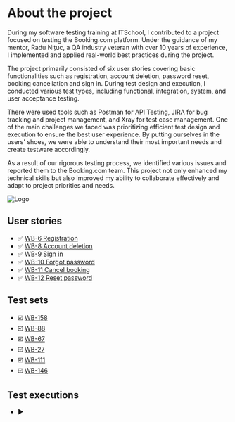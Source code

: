 # About the project
During my software testing training at ITSchool, I contributed to a project focused on testing the Booking.com platform. Under the guidance of my mentor, Radu Nițuc, a QA industry veteran with over 10 years of experience, I implemented and applied real-world best practices during the project.

The project primarily consisted of six user stories covering basic functionalities such as registration, account deletion, password reset, booking cancellation and sign in. During test design and execution, I conducted various test types, including functional, integration, system, and user acceptance testing.

There were used tools such as Postman for API Testing, JIRA for bug tracking and project management, and Xray for test case management. One of the main challenges we faced was prioritizing efficient test design and execution to ensure the best user experience. By putting ourselves in the users' shoes, we were able to understand their most important needs and create testware accordingly.

As a result of our rigorous testing process, we identified various issues and reported them to the Booking.com team. This project not only enhanced my technical skills but also improved my ability to collaborate effectively and adapt to project priorities and needs.

![Logo](https://cf.bstatic.com/static/img/bcom_logo_blue_bg/f12f834e849b2a7f752a14b2598a6ddfeda1e713.svg)

## User stories
- ✅ [WB-6 Registration](https://github.com/GeorgeMarian01/WiseBooking-QA-Initiative-for-booking.com/blob/main/Documentation/WB-6.pdf)
- ✅ [WB-8 Account deletion](https://github.com/GeorgeMarian01/WiseBooking-QA-Initiative-for-booking.com/blob/main/Documentation/WB-8.pdf)
- ✅ [WB-9 Sign in](https://github.com/GeorgeMarian01/WiseBooking-QA-Initiative-for-booking.com/blob/main/Documentation/WB-9.pdf)
- ✅ [WB-10 Forgot password](https://github.com/GeorgeMarian01/WiseBooking-QA-Initiative-for-booking.com/blob/main/Documentation/WB-10.pdf)
- ✅ [WB-11 Cancel booking](https://github.com/GeorgeMarian01/WiseBooking-QA-Initiative-for-booking.com/blob/main/Documentation/WB-11.pdf)
- ✅ [WB-12 Reset password](https://github.com/GeorgeMarian01/WiseBooking-QA-Initiative-for-booking.com/blob/main/Documentation/WB-12.pdf)

## Test sets
- ☑️ [WB-158](https://github.com/GeorgeMarian01/WiseBooking-QA-Initiative-for-booking.com/blob/main/Documentation/WB-158.pdf)
- ☑️ [WB-88](https://github.com/GeorgeMarian01/WiseBooking-QA-Initiative-for-booking.com/blob/main/Documentation/WB-88.pdf)
- ☑️ [WB-67](https://github.com/GeorgeMarian01/WiseBooking-QA-Initiative-for-booking.com/blob/main/Documentation/WB-67.pdf)
- ☑️ [WB-27](https://github.com/GeorgeMarian01/WiseBooking-QA-Initiative-for-booking.com/blob/main/Documentation/WB-27.pdf)
- ☑️ [WB-111](https://github.com/GeorgeMarian01/WiseBooking-QA-Initiative-for-booking.com/blob/main/Documentation/WB-111.pdf)
- ☑️ [WB-146](https://github.com/GeorgeMarian01/WiseBooking-QA-Initiative-for-booking.com/blob/main/Documentation/WB-146.pdf)

## Test executions
- ▶️ 

